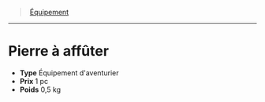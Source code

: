 ﻿---
!EquipmentItem
Type: Équipement d'aventurier
Price: 1 pc
Weight: 0,5 kg
Id: equipment_hd.md#pierre-à-affûter
ParentLink: equipment_hd.md#Équipement
Name: Pierre à affûter
ParentName: Équipement
NameLevel: 1
Attributes: {}
AttributesDictionary: >+
  {}

---
> [Équipement](hd_equipment.md)

---

# Pierre à affûter

- **Type** Équipement d'aventurier
- **Prix** 1 pc
- **Poids** 0,5 kg

